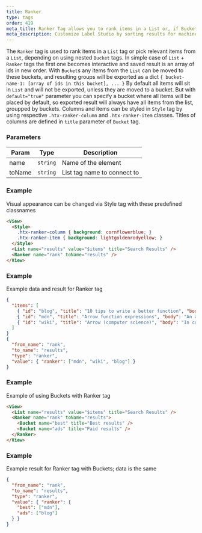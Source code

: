 ```yaml
---
title: Ranker
type: tags
order: 419
meta_title: Ranker Tag allows you to rank items in a List or, if Buckets are used, pick relevant items from a List
meta_description: Customize Label Studio by sorting results for machine learning and data science projects.
---
```


The `Ranker` tag is used to rank items in a `List` tag or pick relevant items from a `List`, depending on using nested `Bucket` tags.
In simple case of `List` + `Ranker` tags the first one becomes interactive and saved result is an array of ids in new order.
With `Bucket`s any items from the `List` can be moved to these buckets, and resulting groups will be exported as a dict `{ bucket-name-1: [array of ids in this bucket], ... }`
By default all items will sit in `List` and will not be exported, unless they are moved to a bucket. But with `default="true"` parameter you can specify a bucket where all items will be placed by default, so exported result will always have all items from the list, groupped by buckets.
Columns and items can be styled in `Style` tag by using respective `.htx-ranker-column` and `.htx-ranker-item` classes. Titles of columns are defined in `title` parameter of `Bucket` tag.

### Parameters

| Param | Type | Description |
| --- | --- | --- |
| name | <code>string</code> | Name of the element |
| toName | <code>string</code> | List tag name to connect to |

### Example

Visual appearance can be changed via Style tag with these predefined classnames

```html
<View>
  <Style>
    .htx-ranker-column { background: cornflowerblue; }
    .htx-ranker-item { background: lightgoldenrodyellow; }
  </Style>
  <List name="results" value="$items" title="Search Results" />
  <Ranker name="rank" toName="results" />
</View>
```
### Example

Example data and result for Ranker tag

```json
{
  "items": [
    { "id": "blog", "title": "10 tips to write a better function", "body": "There is nothing worse than being left in the lurch when it comes to writing a function!" },
    { "id": "mdn", "title": "Arrow function expressions", "body": "An arrow function expression is a compact alternative to a traditional function" },
    { "id": "wiki", "title": "Arrow (computer science)", "body": "In computer science, arrows or bolts are a type class..." },
  ]
}
{
  "from_name": "rank",
  "to_name": "results",
  "type": "ranker",
  "value": { "ranker": ["mdn", "wiki", "blog"] }
}
```
### Example

Example of using Buckets with Ranker tag

```html
<View>
  <List name="results" value="$items" title="Search Results" />
  <Ranker name="rank" toName="results">
    <Bucket name="best" title="Best results" />
    <Bucket name="ads" title="Paid results" />
  </Ranker>
</View>
```
### Example

Example result for Ranker tag with Buckets; data is the same

```json
{
  "from_name": "rank",
  "to_name": "results",
  "type": "ranker",
  "value": { "ranker": {
    "best": ["mdn"],
    "ads": ["blog"]
  } }
}
```
